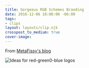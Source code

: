 ```yaml
---
title: Gorgeous RGB Schemes Branding
date: 2016-12-06 18:00:00 -06:00
tags:
- clips
layout: layouts/clip.njk
crosspost_to_medium: true
cover-image: 
---
```


From [MetaFissy's blog](https://metafizzy.co/blog/rgb-schemes-logo/)

![Ideas for red-green0-blue logos](https://i.imgur.com/1tRedUl.png)
